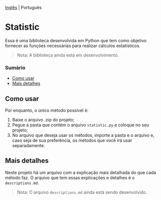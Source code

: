 [Inglês](README.md) | Português

# Statistic

Essa é uma biblioteca desenvolvida em Python que tem como objetivo fornecer as funções necessárias para realizar cálculos estatísticos.

> Nota: A biblioteca ainda está em desenvolvimento.

### Sumário

  - [Como usar](#como-usar)
  - [Mais detalhes](#mais-detalhes)

## Como usar

Por enquanto, o único método possível é:

1. Baixe o arquivo .zip do projeto;
2. Pegue a pasta que contém o arquivo `statistic.py` e coloque no seu projeto;
3. No arquivo que deseja usar os métodos, importe a pasta e o arquivo e, caso seja de sua preferência, os métodos que você irá usar separadamente.

## Mais detalhes

Neste projeto há um arquivo com a explicação mais detalhada do que cada método faz. O arquivo que tem essas explicações e detalhes é o `descriptions.md`.

> Nota: O arquivo `descriptions.md` ainda está sendo desenvolvido.
